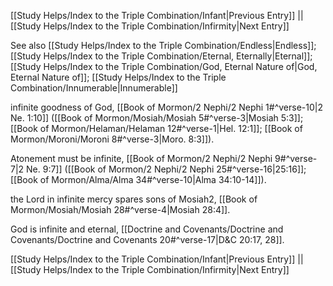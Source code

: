 [[Study Helps/Index to the Triple Combination/Infant|Previous Entry]]  ||  [[Study Helps/Index to the Triple Combination/Infirmity|Next Entry]]

 See also [[Study Helps/Index to the Triple Combination/Endless|Endless]]; [[Study Helps/Index to the Triple Combination/Eternal, Eternally|Eternal]]; [[Study Helps/Index to the Triple Combination/God, Eternal Nature of|God, Eternal Nature of]]; [[Study Helps/Index to the Triple Combination/Innumerable|Innumerable]]

 infinite goodness of God, [[Book of Mormon/2 Nephi/2 Nephi 1#^verse-10|2 Ne. 1:10]] ([[Book of Mormon/Mosiah/Mosiah 5#^verse-3|Mosiah 5:3]]; [[Book of Mormon/Helaman/Helaman 12#^verse-1|Hel. 12:1]]; [[Book of Mormon/Moroni/Moroni 8#^verse-3|Moro. 8:3]]).

 Atonement must be infinite, [[Book of Mormon/2 Nephi/2 Nephi 9#^verse-7|2 Ne. 9:7]] ([[Book of Mormon/2 Nephi/2 Nephi 25#^verse-16|25:16]]; [[Book of Mormon/Alma/Alma 34#^verse-10|Alma 34:10-14]]).

 the Lord in infinite mercy spares sons of Mosiah2, [[Book of Mormon/Mosiah/Mosiah 28#^verse-4|Mosiah 28:4]].

 God is infinite and eternal, [[Doctrine and Covenants/Doctrine and Covenants/Doctrine and Covenants 20#^verse-17|D&C 20:17, 28]].

[[Study Helps/Index to the Triple Combination/Infant|Previous Entry]]  ||  [[Study Helps/Index to the Triple Combination/Infirmity|Next Entry]]